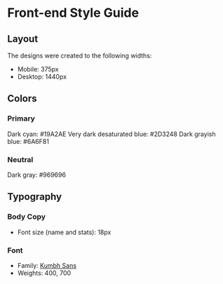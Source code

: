 # Front-end Style Guide

## Layout

The designs were created to the following widths:

- Mobile: 375px
- Desktop: 1440px

## Colors

### Primary

Dark cyan: #19A2AE
Very dark desaturated blue: #2D3248
Dark grayish blue: #6A6F81

### Neutral

Dark gray: #969696

## Typography

### Body Copy

- Font size (name and stats): 18px

### Font

- Family: [Kumbh Sans](https://fonts.google.com/specimen/Kumbh+Sans)
- Weights: 400, 700
